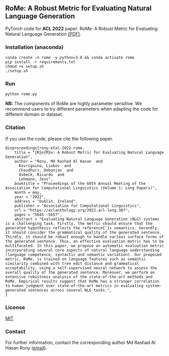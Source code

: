## RoMe: A Robust Metric for Evaluating Natural Language Generation
PyTorch code for **ACL 2022** paper: RoMe: A Robust Metric for Evaluating Natural Language Generation [[PDF]](https://aclanthology.org/2022.acl-long.387/).

### Installation (anaconda)
```commandline
conda create -n rome -y python=3.8 && conda activate rome
pip install -r requirements.txt
chmod +x setup.sh
./setup.sh
```

### Run
```
python rome.py
```

**NB:** The components of RoMe are highly parameter sensitive. We recommend users to try different parameters when adapting the code for different domain or dataset.


### Citation
If you use the code, please cite the following paper.
```
@inproceedings{rony-etal-2022-rome,
    title = "{R}o{M}e: A Robust Metric for Evaluating Natural Language Generation",
    author = "Rony, Md Rashad Al Hasan  and
      Kovriguina, Liubov  and
      Chaudhuri, Debanjan  and
      Usbeck, Ricardo  and
      Lehmann, Jens",
    booktitle = "Proceedings of the 60th Annual Meeting of the Association for Computational Linguistics (Volume 1: Long Papers)",
    month = may,
    year = "2022",
    address = "Dublin, Ireland",
    publisher = "Association for Computational Linguistics",
    url = "https://aclanthology.org/2022.acl-long.387",
    pages = "5645--5657",
    abstract = "Evaluating Natural Language Generation (NLG) systems is a challenging task. Firstly, the metric should ensure that the generated hypothesis reflects the reference{'}s semantics. Secondly, it should consider the grammatical quality of the generated sentence. Thirdly, it should be robust enough to handle various surface forms of the generated sentence. Thus, an effective evaluation metric has to be multifaceted. In this paper, we propose an automatic evaluation metric incorporating several core aspects of natural language understanding (language competence, syntactic and semantic variation). Our proposed metric, RoMe, is trained on language features such as semantic similarity combined with tree edit distance and grammatical acceptability, using a self-supervised neural network to assess the overall quality of the generated sentence. Moreover, we perform an extensive robustness analysis of the state-of-the-art methods and RoMe. Empirical results suggest that RoMe has a stronger correlation to human judgment over state-of-the-art metrics in evaluating system-generated sentences across several NLG tasks.",
}
```

### License
[MIT](https://github.com/rashad101/RoMe/blob/main/LICENSE.md)

### Contact
For further information, contact the corresponding author Md Rashad Al Hasan Rony ([email](mailto:rah.rony@gmail.com)).
